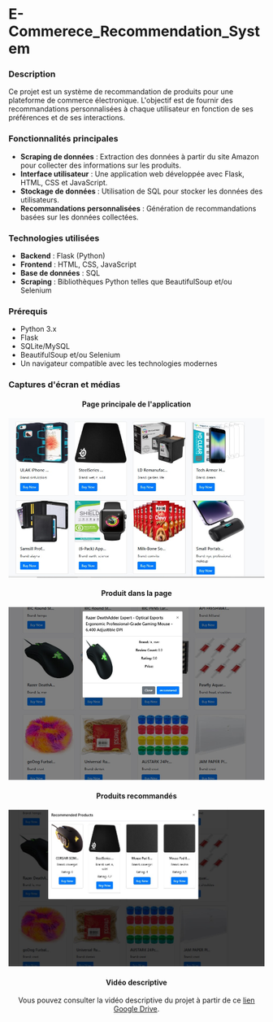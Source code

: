 # E-Commerece_Recommendation_System

### Description
Ce projet est un système de recommandation de produits pour une plateforme de commerce électronique. L'objectif est de fournir des recommandations personnalisées à chaque utilisateur en fonction de ses préférences et de ses interactions.

### Fonctionnalités principales
- **Scraping de données** : Extraction des données à partir du site Amazon pour collecter des informations sur les produits.
- **Interface utilisateur** : Une application web développée avec Flask, HTML, CSS et JavaScript.
- **Stockage de données** : Utilisation de SQL pour stocker les données des utilisateurs.
- **Recommandations personnalisées** : Génération de recommandations basées sur les données collectées.

### Technologies utilisées
- **Backend** : Flask (Python)
- **Frontend** : HTML, CSS, JavaScript
- **Base de données** : SQL
- **Scraping** : Bibliothèques Python telles que BeautifulSoup et/ou Selenium

### Prérequis
- Python 3.x
- Flask
- SQLite/MySQL
- BeautifulSoup et/ou Selenium
- Un navigateur compatible avec les technologies modernes

### Captures d'écran et médias

<div style="text-align: center;">
  <h4>Page principale de l'application</h4>
  <img src="/img/img1.jpg" alt="Page principale de l'application" width="600">
</div>

<div style="text-align: center;">
  <h4>Produit dans la page</h4>
  <img src="/img/img2.jpg" alt="Produit dans la page" width="600">
</div>

<div style="text-align: center;">
  <h4>Produits recommandés</h4>
  <img src="/img/img3.jpg" alt="Produits recommandés" width="600">
</div>

<div style="text-align: center;">
  <h4>Vidéo descriptive</h4>
  <p>Vous pouvez consulter la vidéo descriptive du projet à partir de ce <a href="https://drive.google.com/drive/u/0/folders/1vyMi_3U2hasZlCLX67XeNaLce6ilrk3z" target="_blank">lien Google Drive</a>.</p>
</div>



